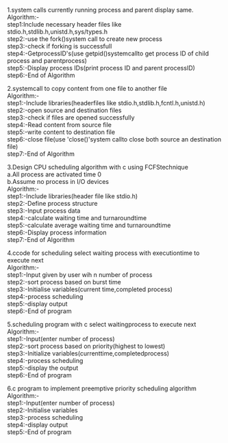 1.system calls currently running process and parent display same.\
Algorithm:-\
step1:Include necessary header files like stdio.h,stdlib.h,unistd.h,sys/types.h\
step2:-use the fork()system call to create new process\
step3:-check if forking is successfull\
step4:-GetprocessID's(use getpid()systemcallto get process ID of child process and parentprocess)\
step5:-Display process IDs(print process ID and parent processID)\
step6:-End of Algorithm

2.systemcall to copy content from one file to another file\
Algorithm:-\
step1:-Include libraries(headerfiles like stdio.h,stdlib.h,fcntl.h,unistd.h)\
step2:-open source and destination files\
step3:-check if files are opened successfully\
step4:-Read content from source file\
step5:-write content to destination file\
step6:-close file(use 'close()'system callto close both source an destination file)\
step7:-End of Algorithm

3.Design CPU scheduling algorithm with c using FCFStechnique\
a.All process are activated time 0\
b.Assume no process in I/O devices\
Algorithm:-\
step1:-Include libraries(header file like stdio.h)\
step2:-Define process structure\
step3:-Input process data\
step4:-calculate waiting time and turnaroundtime\
step5:-calculate average waiting time and turnaroundtime\
step6:-Display process information\
step7:-End of Algorithm

4.ccode for scheduling select waiting process with executiontime to execute next\
Algorithm:-\
step1:-Input given by user wih n number of process\
step2:-sort process based on burst time\
step3:-Initialise variables(current time,completed process)\
step4:-process scheduling\
step5:-display output\
step6:-End of program

5.scheduling program with c select waitingprocess to execute next\
Algorithm:-\
step1:-Input(enter number of process)\
step2:-sort process based on priority(highest to lowest)\
step3:-Initialize variables(currenttime,completedprocess)\
step4:-process scheduling\
step5:-display the output\
step6:-End of program

6.c program to implement preemptive priority scheduling algorithm\
Algorithm:-\
step1:-Input(enter number of process)\
step2:-Initialise variables\
step3:-process scheduling\
step4:-display output\
step5:-End of program
